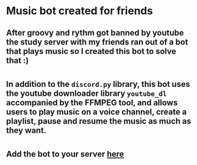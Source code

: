 # Music bot created for friends
## After groovy and rythm got banned by youtube the study server with my friends ran out of a bot that plays music so I created this bot to solve that :)

#

## In addition to the `discord.py` library, this bot uses the youtube downloader library `youtube_dl` accompanied by the FFMPEG tool, and allows users to play music on a voice channel, create a playlist, pause and resume the music as much as they want.

#
## Add the bot to your server [here](https://discord.com/api/oauth2/authorize?client_id=888305709639405579&permissions=0&scope=bot)